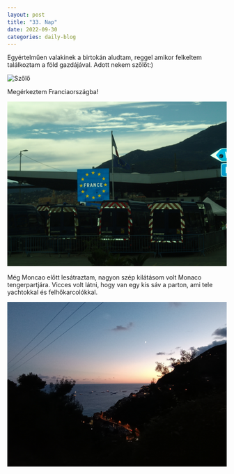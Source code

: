 ```yaml
---
layout: post
title: "33. Nap"
date: 2022-09-30
categories: daily-blog
---
```


Egyértelműen valakinek a birtokán aludtam, reggel amikor felkeltem találkoztam a föld gazdájával. Adott nekem szőlőt:)

![Szőlő](/day32szolo.jpg)

Megérkeztem Franciaországba! 

![Határ](/day32hatar.jpg)

Még Moncao előtt lesátraztam, nagyon szép kilátásom volt Monaco tengerpartjára. Vicces volt látni, hogy van egy kis sáv a parton, ami tele yachtokkal és felhőkarcolókkal.

![Monaco](/day32monaco.jpg)

